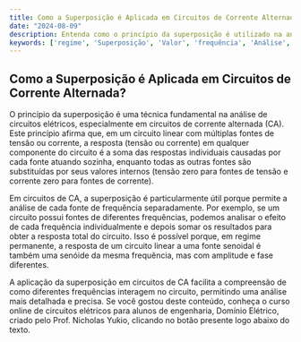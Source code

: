 ```yaml
---
title: Como a Superposição é Aplicada em Circuitos de Corrente Alternada?
date: "2024-08-09"
description: Entenda como o princípio da superposição é utilizado na análise de circuitos em corrente alternada.
keywords: ['regime', 'Superposição', 'Valor', 'frequência', 'Análise', 'Fator', 'série']
---
```


## Como a Superposição é Aplicada em Circuitos de Corrente Alternada?

O princípio da superposição é uma técnica fundamental na análise de circuitos elétricos, especialmente em circuitos de corrente alternada (CA). Este princípio afirma que, em um circuito linear com múltiplas fontes de tensão ou corrente, a resposta (tensão ou corrente) em qualquer componente do circuito é a soma das respostas individuais causadas por cada fonte atuando sozinha, enquanto todas as outras fontes são substituídas por seus valores internos (tensão zero para fontes de tensão e corrente zero para fontes de corrente).

Em circuitos de CA, a superposição é particularmente útil porque permite a análise de cada fonte de frequência separadamente. Por exemplo, se um circuito possui fontes de diferentes frequências, podemos analisar o efeito de cada frequência individualmente e depois somar os resultados para obter a resposta total do circuito. Isso é possível porque, em regime permanente, a resposta de um circuito linear a uma fonte senoidal é também uma senóide da mesma frequência, mas com amplitude e fase diferentes.

A aplicação da superposição em circuitos de CA facilita a compreensão de como diferentes frequências interagem no circuito, permitindo uma análise mais detalhada e precisa. Se você gostou deste conteúdo, conheça o curso online de circuitos elétricos para alunos de engenharia, Domínio Elétrico, criado pelo Prof. Nicholas Yukio, clicando no botão presente logo abaixo do texto.
